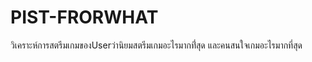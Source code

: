 # PIST-FRORWHAT

วิเคราะห์การสตรีมเกมของUserว่านิยมสตรีมเกมอะไรมากที่่สุด และคนสนใจเกมอะไรมากที่สุด


